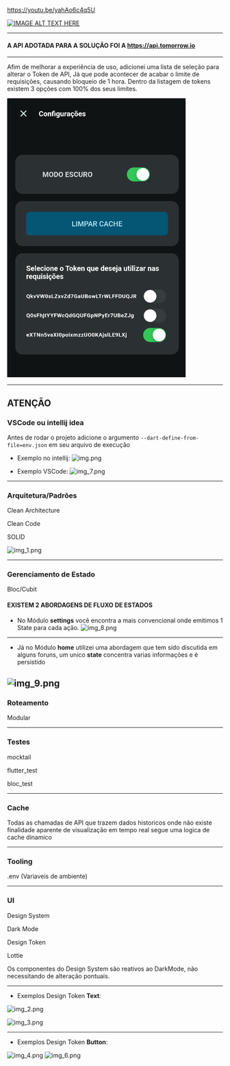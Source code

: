 https://youtu.be/yahAo6c4q5U

[![IMAGE ALT TEXT HERE](https://img.youtube.com/vi/yahAo6c4q5U/0.jpg)](https://www.youtube.com/watch?v=yahAo6c4q5U)


---------



#### A API ADOTADA PARA A SOLUÇÃO FOI A https://api.tomorrow.io

---------

Afim de melhorar a experiência de uso, adicionei uma lista de seleção para alterar o Token de API,
Já que pode acontecer de acabar o limite de requisições, causando bloqueio de 1 hora.
Dentro da listagem de tokens existem 3 opções com 100% dos seus limites.

![img_10.png](img_10.png)

---------


## ATENÇÃO

### VSCode ou intellij idea

Antes de rodar o projeto adicione o argumento
```--dart-define-from-file=env.json``` em seu arquivo de execução

- Exemplo no intellij:
![img.png](img.png)

- Exemplo VSCode:
![img_7.png](img_7.png)

---------------

### Arquitetura/Padrões
Clean Architecture

Clean Code

SOLID

![img_1.png](img_1.png)
 
----------------

### Gerenciamento de Estado

Bloc/Cubit

#### EXISTEM 2 ABORDAGENS DE FLUXO DE ESTADOS 
- No Módulo **settings** você encontra a mais convencional onde emitimos 1 State para cada ação.
![img_8.png](img_8.png)

----------------

- Já no Módulo **home** utilizei uma abordagem que tem sido discutida em alguns foruns, um unico **state** concentra varias informações e é persistido

![img_9.png](img_9.png)
----------------

### Roteamento

Modular

----------------

### Testes
mocktail

flutter_test

bloc_test

----------------

### Cache
Todas as chamadas de API que trazem dados historicos onde não existe finalidade aparente de visualização em tempo real segue uma logica de cache dinamico



----------------

### Tooling
.env (Variaveis de ambiente)



----------------

### UI
Design System

Dark Mode 

Design Token

Lottie


Os componentes do Design System são reativos ao DarkMode, não necessitando de alteração pontuais.

---------------

- Exemplos Design Token **Text**:

![img_2.png](img_2.png)

![img_3.png](img_3.png)

---------------

- Exemplos Design Token **Button**:

![img_4.png](img_4.png)
![img_6.png](img_6.png)
